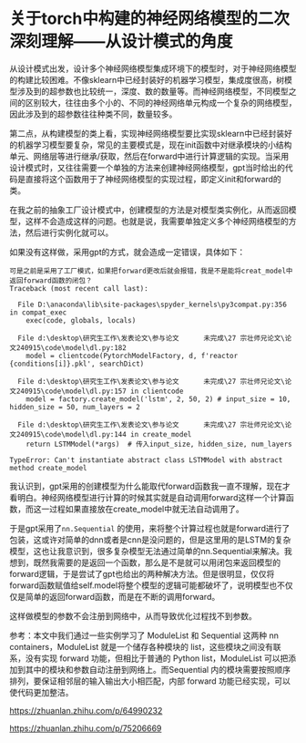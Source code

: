 # 关于torch中构建的神经网络模型的二次深刻理解——从设计模式的角度

从设计模式出发，设计多个神经网络模型集成环境下的模型时，对于神经网络模型的构建比较困难。不像sklearn中已经封装好的机器学习模型，集成度很高，树模型涉及到的超参数也比较统一，深度、数的数量等。而神经网络模型，不同模型之间的区别较大，往往由多个小的、不同的神经网络单元构成一个复杂的网络模型，因此涉及到的超参数往往种类不同，数量较多。

第二点，从构建模型的类上看，实现神经网络模型要比实现sklearn中已经封装好的机器学习模型要复杂，常见的主要模式是，现在init函数中对继承模块的小结构单元、网络层等进行继承/获取，然后在forward中进行计算逻辑的实现。当采用设计模式时，又往往需要一个单独的方法来创建神经网络模型，gpt当时给出的代码是直接将这个函数用于了神经网络模型的实现过程，即定义init和forward的类。

在我之前的抽象工厂设计模式中，创建模型的方法是对模型类实例化，从而返回模型，这样不会造成这样的问题。也就是说，我需要单独定义多个神经网络模型的方法，然后进行实例化就可以。

如果没有这样做，采用gpt的方式，就会造成一定错误，具体如下：

```
可是之前是采用了工厂模式，如果把forward更改后就会报错，我是不是能将creat_model中返回forward函数的闭包？
Traceback (most recent call last):

  File D:\anaconda\lib\site-packages\spyder_kernels\py3compat.py:356 in compat_exec
    exec(code, globals, locals)

  File d:\desktop\研究生工作\发表论文\参与论文      未完成\27 宗壮师兄论文\论文240915\code\model\dl.py:182
    model = clientcode(PytorchModelFactory, d, f'reactor {conditions[i]}.pkl', searchDict)

  File d:\desktop\研究生工作\发表论文\参与论文      未完成\27 宗壮师兄论文\论文240915\code\model\dl.py:157 in clientcode
    model = factory.create_model('lstm', 2, 50, 2) # input_size = 10, hidden_size = 50, num_layers = 2

  File d:\desktop\研究生工作\发表论文\参与论文      未完成\27 宗壮师兄论文\论文240915\code\model\dl.py:144 in create_model
    return LSTMModel(*args)  # 传入input_size, hidden_size, num_layers

TypeError: Can't instantiate abstract class LSTMModel with abstract method create_model
```

我认识到，gpt采用的创建模型为什么能取代forward函数我一直不理解，现在才看明白。神经网络模型进行计算的时候其实就是自动调用forward这样一个计算函数，而这一过程如果直接放在create_model中就无法自动调用了。

于是gpt采用了`nn.Sequential` 的使用，来将整个计算过程也就是forward进行了包装，这或许对简单的dnn或者是cnn是没问题的，但是这里用的是LSTM的复杂模型，这也让我意识到，很多复杂模型无法通过简单的nn.Sequential来解决。我想到，既然我需要的是返回一个函数，那么是不是就可以用闭包来返回模型的forward逻辑，于是尝试了gpt也给出的两种解决方法。但是很明显，仅仅将forward函数赋值给self.model将整个模型的逻辑可能都破坏了，说明模型也不仅仅是简单的返回forward函数，而是在不断的调用forward。

这样做模型的参数不会注册到网络中，从而导致优化过程找不到参数。



参考：本文中我们通过一些实例学习了 ModuleList 和 Sequential 这两种 nn containers，ModuleList  就是一个储存各种模块的 list，这些模块之间没有联系，没有实现 forward 功能，但相比于普通的 Python  list，ModuleList 可以把添加到其中的模块和参数自动注册到网络上。而Sequential  内的模块需要按照顺序排列，要保证相邻层的输入输出大小相匹配，内部 forward 功能已经实现，可以使代码更加整洁。

https://zhuanlan.zhihu.com/p/64990232

https://zhuanlan.zhihu.com/p/75206669